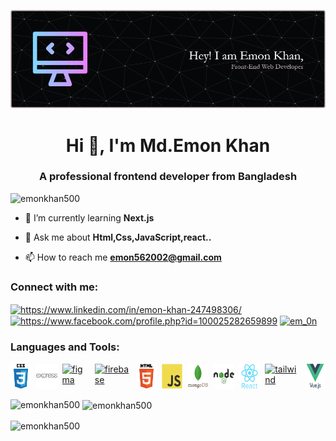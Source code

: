 ![logo](https://github.com/emonkhan500/emonkhan500/blob/main/github-header-image%20(1).png)
<h1 align="center">Hi 👋, I'm Md.Emon Khan</h1>
<h3 align="center">A professional frontend developer from Bangladesh</h3>

<p align="left"> <img src="https://komarev.com/ghpvc/?username=emonkhan500&label=Profile%20views&color=0e75b6&style=flat" alt="emonkhan500" /> </p>

- 🌱 I’m currently learning **Next.js**

- 💬 Ask me about **Html,Css,JavaScript,react..**

- 📫 How to reach me **emon562002@gmail.com**

<h3 align="left" >Connect with me:</h3>
<p margin-left="30px" margin-buttom="40px" align="left">
<a href="https://www.linkedin.com/in/emon-khan-247498306" target="blank"><img align="center" src="https://raw.githubusercontent.com/rahuldkjain/github-profile-readme-generator/master/src/images/icons/Social/linked-in-alt.svg" alt="https://www.linkedin.com/in/emon-khan-247498306/" height="30" width="40" /></a>
<a href="https://fb.com/profile.php?id=100025282659899" target="blank"><img align="center" src="https://raw.githubusercontent.com/rahuldkjain/github-profile-readme-generator/master/src/images/icons/Social/facebook.svg" alt="https://www.facebook.com/profile.php?id=100025282659899" height="30" width="40" /></a>
<a href="https://instagram.com/em_0n" target="blank"><img align="center" src="https://raw.githubusercontent.com/rahuldkjain/github-profile-readme-generator/master/src/images/icons/Social/instagram.svg" alt="em_0n" height="30" width="40" /></a>
</p>

<h3 align="left">Languages and Tools:</h3>
<p align="left" style="display: flex; gap: 0.5rem;" > <a href="https://www.w3schools.com/css/" target="_blank" rel="noreferrer"> <img src="https://raw.githubusercontent.com/devicons/devicon/master/icons/css3/css3-original-wordmark.svg" alt="css3" width="40" height="40"/> </a> <a href="https://expressjs.com" target="_blank" rel="noreferrer"> <img src="https://raw.githubusercontent.com/devicons/devicon/master/icons/express/express-original-wordmark.svg" alt="express" width="40" height="40"/> </a> <a href="https://www.figma.com/" target="_blank" rel="noreferrer"> <img src="https://www.vectorlogo.zone/logos/figma/figma-icon.svg" alt="figma" width="40" height="40"/> </a> <a href="https://firebase.google.com/" target="_blank" rel="noreferrer"> <img src="https://www.vectorlogo.zone/logos/firebase/firebase-icon.svg" alt="firebase" width="40" height="40"/> </a> <a href="https://www.w3.org/html/" target="_blank" rel="noreferrer"> <img src="https://raw.githubusercontent.com/devicons/devicon/master/icons/html5/html5-original-wordmark.svg" alt="html5" width="40" height="40"/> </a> <a href="https://developer.mozilla.org/en-US/docs/Web/JavaScript" target="_blank" rel="noreferrer"> <img src="https://raw.githubusercontent.com/devicons/devicon/master/icons/javascript/javascript-original.svg" alt="javascript" width="40" height="40"/> </a> <a href="https://www.mongodb.com/" target="_blank" rel="noreferrer"> <img src="https://raw.githubusercontent.com/devicons/devicon/master/icons/mongodb/mongodb-original-wordmark.svg" alt="mongodb" width="40" height="40"/> </a> <a href="https://nodejs.org" target="_blank" rel="noreferrer"> <img src="https://raw.githubusercontent.com/devicons/devicon/master/icons/nodejs/nodejs-original-wordmark.svg" alt="nodejs" width="40" height="40"/> </a> <a href="https://reactjs.org/" target="_blank" rel="noreferrer"> <img src="https://raw.githubusercontent.com/devicons/devicon/master/icons/react/react-original-wordmark.svg" alt="react" width="40" height="40"/> </a> <a href="https://tailwindcss.com/" target="_blank" rel="noreferrer"> <img src="https://www.vectorlogo.zone/logos/tailwindcss/tailwindcss-icon.svg" alt="tailwind" width="40" height="40"/> </a> <a href="https://vuejs.org/" target="_blank" rel="noreferrer"> <img src="https://raw.githubusercontent.com/devicons/devicon/master/icons/vuejs/vuejs-original-wordmark.svg" alt="vuejs" width="40" height="40"/> </a> </p>

<p><img align="left" src="https://github-readme-stats.vercel.app/api/top-langs?username=emonkhan500&show_icons=true&locale=en&layout=compact" alt="emonkhan500" /></p>

<p>&nbsp;<img align="center" src="https://github-readme-stats.vercel.app/api?username=emonkhan500&show_icons=true&locale=en" alt="emonkhan500" /></p>

<p><img align="center" src="https://github-readme-streak-stats.herokuapp.com/?user=emonkhan500&" alt="emonkhan500" /></p>
